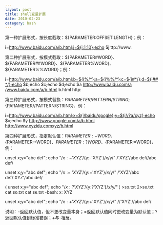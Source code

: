 ```yaml
---
layout: post
title: shell变量扩展
date: 2010-02-23
category: bash
---
```


第一种扩展形式，按长度截取：${PARAMETER:OFFSET:LENGTH}；例：

i=http://www.baidu.com/a/b.html;j=${i:1:10};echo $j
ttp://www.

第二种扩展形式，按模式截取：${PARAMETER#WORD}、${PARAMETER##WORD}、${PARAMETER%WORD}、${PARAMETER%%WORD}；例：

i=http://www.baidu.com/a/b.html;b=${i%/*};a=${i%%/*};c=${i#*/};d=${i##*/};echo $b;echo $c;echo $d;echo $a
http://www.baidu.com/a
/www.baidu.com/a/b.html
b.html
http:

第三种扩展形式，按模式替换：${PARAMETER/PATTERN/STRING};${PARAMETER//PATTERN/STRING}，例：

i=http://www.baidu.com/a/b.html;x=${i/baidu/google};y=${i//?a/xyz};echo $x;echo $y
http://www.google.com/a/b.html
http://www.xyzidu.comxyz/b.html

第四种扩展形式，指定默认值：${PARAMETER:-WORD}、${PARAMETER:+WORD}、${PARAMETER:?WORD}、${PARAMETER:=WORD}，例：

unset x;y="abc def"; echo "/${x:-'XYZ'}/${y:-'XYZ'}/$x/$y/"
/'XYZ'/abc def//abc def/

unset x;y="abc def"; echo "/${x:='XYZ'}/${y:='XYZ'}/$x/$y/"
/'XYZ'/abc def/'XYZ'/abc def/

( unset x;y="abc def"; echo "/${x:?'XYZ'}/${y:?'XYZ'}/$x/$y/" )  >so.txt 2>se.txt
cat so.txt
cat se.txt
-bash: x: XYZ

unset x;y="abc def"; echo "/${x:+'XYZ'}/${y:+'XYZ'}/$x/$y/"
//'XYZ'//abc def/

说明：-返回默认值，但不更改变量本身；=返回默认值同时更改变量为默认值；?返回默认值到标准错误；+与-相反。

